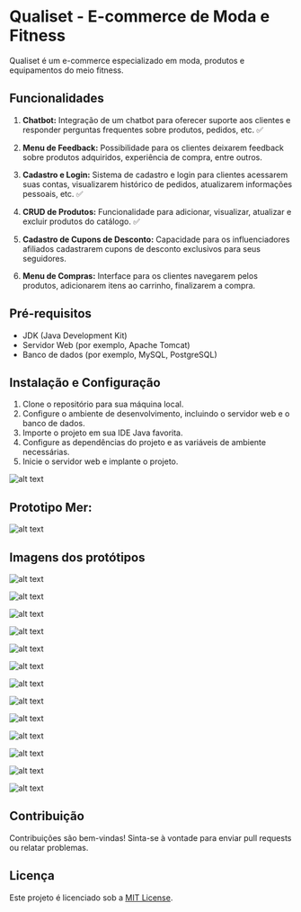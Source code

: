 # Qualiset - E-commerce de Moda e Fitness

Qualiset é um e-commerce especializado em moda, produtos e equipamentos do meio fitness.

## Funcionalidades

1. **Chatbot:** Integração de um chatbot para oferecer suporte aos clientes e responder perguntas frequentes sobre produtos, pedidos, etc. ✅

2. **Menu de Feedback:** Possibilidade para os clientes deixarem feedback sobre produtos adquiridos, experiência de compra, entre outros.

3. **Cadastro e Login:** Sistema de cadastro e login para clientes acessarem suas contas, visualizarem histórico de pedidos, atualizarem informações pessoais, etc. ✅

4. **CRUD de Produtos:** Funcionalidade para adicionar, visualizar, atualizar e excluir produtos do catálogo. ✅

5. **Cadastro de Cupons de Desconto:** Capacidade para os influenciadores afiliados cadastrarem cupons de desconto exclusivos para seus seguidores.

6. **Menu de Compras:** Interface para os clientes navegarem pelos produtos, adicionarem itens ao carrinho, finalizarem a compra.

## Pré-requisitos

- JDK (Java Development Kit)
- Servidor Web (por exemplo, Apache Tomcat)
- Banco de dados (por exemplo, MySQL, PostgreSQL)

## Instalação e Configuração

1. Clone o repositório para sua máquina local.
2. Configure o ambiente de desenvolvimento, incluindo o servidor web e o banco de dados.
3. Importe o projeto em sua IDE Java favorita.
4. Configure as dependências do projeto e as variáveis de ambiente necessárias.
5. Inicie o servidor web e implante o projeto.

![alt text](imagens/01.png)

## Prototipo Mer:

![alt text](diagrama/Diagrama.PNG)

## Imagens dos protótipos

![alt text](imagens/Logo.png)

![alt text](imagens/01.png)

![alt text](imagens/02.png)

![alt text](imagens/03.png)

![alt text](imagens/04.png)

![alt text](imagens/05.png)

![alt text](imagens/06.png)

![alt text](imagens/07.png)

![alt text](imagens/08.png)

![alt text](imagens/09.png)

![alt text](imagens/10.png)

![alt text](imagens/11.png)

![alt text](imagens/12.png)

## Contribuição

Contribuições são bem-vindas! Sinta-se à vontade para enviar pull requests ou relatar problemas.

## Licença

Este projeto é licenciado sob a [MIT License](https://opensource.org/licenses/MIT).
